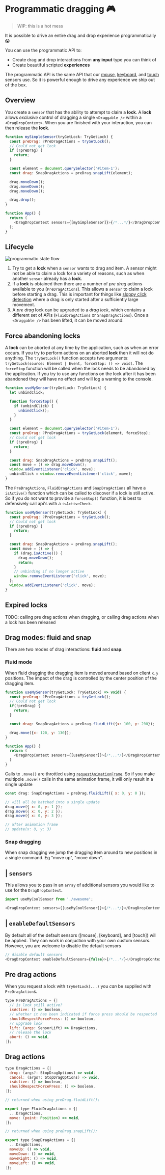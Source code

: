 # Programmatic dragging 🎮

> WIP: this is a hot mess

It is possible to drive an entire drag and drop experience programmatically 😱

You can use the programmatic API to:

- Create drag and drop interactions from **any input** type you can think of
- Create beautiful scripted **experiences**

The programmatic API is the same API that our [mouse](/docs/sensors/mouse.md), [keyboard](/docs/sensors/keyboard.md), and [touch](/docs/sensors/touch.md) sensors use. So it is powerful enough to drive any experience we ship out of the box.

## Overview

You create a `sensor` that has the ability to attempt to claim a **lock**. A **lock** allows _exclusive_ control of dragging a single `<Draggable />` within a `<DragDropContext>`. When you are finished with your interaction, you can then release the **lock**.

```js
function mySimpleSensor(tryGetLock: TryGetLock) {
  const preDrag: ?PreDragActions = tryGetLock();
  // Could not get lock
  if (!preDrag) {
    return;
  }

  const element = document.querySelector('#item-1');
  const drag: SnapDragActions = preDrag.snapLift(element);

  drag.moveDown();
  drag.moveDown();
  drag.moveDown();

  drag.drop();
}

function App() {
  return (
    <DragDropContext sensors={[mySimpleSensor]}>{/*...*/}</DragDropContext>
  );
}
```

## Lifecycle

![programmatic state flow](https://user-images.githubusercontent.com/2182637/58779115-35b67d80-8618-11e9-8934-6dfa2b14ce23.jpg)

1. Try to get a **lock** when a `sensor` wants to drag and item. A sensor might not be able to claim a lock for a variety of reasons, such as when another `sensor` already has a **lock**.
2. If a **lock** is obtained then there are a number of _pre drag_ actions available to you (`PreDragActions`). This allows a `sensor` to claim a lock before starting a drag. This is important for things like [sloppy click detection](TODO) where a drag is only started after a sufficiently large movement.
3. A _pre drag_ lock can be upgraded to a _drag lock_, which contains a different set of APIs (`FluidDragActions` or `SnapDragActions`). Once a `<Draggable />` has been lifted, it can be moved around.

## Force abandoning locks

A **lock** can be aborted at any time by the application, such as when an error occurs. If you try to perform actions on an aborted **lock** then it will not do anything. The `tryGetLock()` function accepts two arguments: `tryGetLock(source: Element | Event, forceStop: () => void)`. The `forceStop` function will be called when the lock needs to be abandoned by the application. If you try to use any functions on the lock after it has been abandoned they will have no effect and will log a warning to the console.

```js
function useMySensor(tryGetLock: TryGetLock) {
  let unbindClick;

  function forceStop() {
    if (unbindClick) {
      unbindClick();
    }
  }

  const element = document.querySelector('#item-1');
  const preDrag: ?PreDragActions = tryGetLock(element, forceStop);
  // Could not get lock
  if (!preDrag) {
    return;
  }

  const drag: SnapDragActions = preDrag.snapLift();
  const move = () => drag.moveDown();
  window.addEventListener('click', move);
  unbindClick = window.removeEventListener('click', move);
}
```

The `PreDragActions`, `FluidDragActions` and `SnapDragActions` all have a `isActive()` function which can be called to discover if a lock is still active. So if you do not want to provide a `forceStop()` function, it is best to defensively call api's with a `isActiveCheck`.

```js
function useMySensor(tryGetLock: TryGetLock) {
  const preDrag: ?PreDragActions = tryGetLock();
  // Could not get lock
  if (!preDrag) {
    return;
  }

  const drag: SnapDragActions = preDrag.snapLift();
  const move = () => {
    if (drag.isActive()) {
      drag.moveDown();
      return;
    }
    // unbinding if no longer active
    window.removeEventListener('click', move);
  };
  window.addEventListener('click', move);
}
```

## Expired locks

TODO: calling pre drag actions when dragging, or calling drag actions when a lock has been released

## Drag modes: fluid and snap

There are two modes of drag interactions: **fluid** and **snap**.

### Fluid mode

When fluid dragging the dragging item is moved around based on client `x,y` positions. The impact of the drag is controlled by the center position of the dragging item.

```js
function useMySensor(tryGetLock: TryGetLock) => void) {
  const preDrag: ?PreDragActions = tryGetLock();
  // Could not get lock
  if(!preDrag) {
    return;
  }

  const drag: SnapDragActions = preDrag.fluidLift({x: 100, y: 200});

  drag.move({x: 120, y: 130});
}

function App() {
  return (
    <DragDropContext sensors={[useMySensor]}>{/*...*/}</DragDropContext>
  )
}
```

Calls to `.move()` are throttled using [`requestAnimationFrame`](https://developer.mozilla.org/en-US/docs/Web/API/window/requestAnimationFrame). So if you make multipole `.move()` calls in the same animation frame, it will only result in a single update

```js
const drag: SnapDragActions = preDrag.fluidLift({ x: 0, y: 0 });

// will all be batched into a single update
drag.move({ x: 0, y: 1 });
drag.move({ x: 0, y: 2 });
drag.move({ x: 0, y: 3 });

// after animation frame
// update(x: 0, y: 3)
```

### Snap dragging

When snap dragging we jump the dragging item around to new positions in a single command. Eg "move up", "move down".

## <DragDropContext /> | `sensors`

This allows you to pass in an `array` of additional sensors you would like to use for the `DragDropContext`.

```js
import useMyCoolSensor from './awesome';

<DragDropContext sensors={[useMyCoolSensor]}>{/*...*/}</DragDropContext>;
```

## <DragDropContext /> | `enableDefaultSensors`

By default all of the default sensors ([mouse], [keyboard], and [touch]) will be applied. They can work in conjuction with your own custom sensors. However, you are welcome to disable the default sensors

```js
// disable default sensors
<DragDropContext enableDefaultSensors={false}>{/*...*/}</DragDropContext>
```

## Pre drag actions

When you request a lock with `tryGetLock(...)` you _can_ be supplied with `PreDragAction`s.

```js
type PreDragActions = {|
  // is lock still active?
  isActive: () => boolean,
  // whether it has been indicated if force press should be respected
  shouldRespectForcePress: () => boolean,
  // upgrade lock
  lift: (args: SensorLift) => DragActions,
  // release the lock
  abort: () => void,
|};
```

## Drag actions

```js
type DragActions = {|
  drop: (args?: StopDragOptions) => void,
  cancel: (args?: StopDragOptions) => void,
  isActive: () => boolean,
  shouldRespectForcePress: () => boolean,
|};

// returned when using preDrag.fluidLift();

export type FluidDragActions = {|
  ...DragActions,
  move: (point: Position) => void,
|};

// returned when using preDrag.snapLift();

export type SnapDragActions = {|
  ...DragActions,
  moveUp: () => void,
  moveDown: () => void,
  moveRight: () => void,
  moveLeft: () => void,
|};
```
